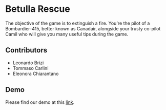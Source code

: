 # Betulla Rescue
The objective of the game is to extinguish a fire. You're the pilot of a Bombardier-415, better known as Canadair, alongside your trusty co-pilot Camil who will give you many useful tips during the game.

## Contributors
* Leonardo Brizi
* Tommaso Carlini
* Eleonora Chiarantano

## Demo
Please find our demo at this [link](https://sapienzainteractivegraphicscourse.github.io/finalproject-betulla/).